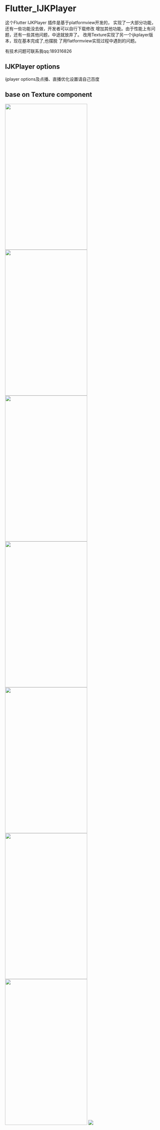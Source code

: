 # Flutter_IJKPlayer

这个Flutter IJKPlayer 插件是基于platformview开发的，
实现了一大部分功能，还有一些功能没去做，开发者可以自行下载修改
增加其他功能。由于性能上有问题，还有一些其他问题，中途就放弃了。
改用Texture实现了另一个ijkplayer版本，现在基本完成了,也摆脱
了用flatformview实现过程中遇到的问题。


有技术问题可联系我qq:189316826

## IJKPlayer options 

ijplayer options及点播、直播优化设置请自己百度

## base on Texture component 
<img src="https://github.com/An-uking/Flutter_IJKPlayer/blob/master/snapshot/IMG_0260.JPG" width="270" height="480">
<img src="https://github.com/An-uking/Flutter_IJKPlayer/blob/master/snapshot/IMG_0261.JPG" width="270" height="480">
<img src="https://github.com/An-uking/Flutter_IJKPlayer/blob/master/snapshot/IMG_0262.JPG" width="270" height="480">
<img src="https://github.com/An-uking/Flutter_IJKPlayer/blob/master/snapshot/IMG_0263.JPG" width="270" height="480">
<img src="https://github.com/An-uking/Flutter_IJKPlayer/blob/master/snapshot/IMG_0264.JPG" width="270" height="480">
<img src="https://github.com/An-uking/Flutter_IJKPlayer/blob/master/snapshot/IMG_0265.JPG" width="270" height="480">
<img src="https://github.com/An-uking/Flutter_IJKPlayer/blob/master/snapshot/IMG_0266.JPG" width="270" height="480">
<img src="https://github.com/An-uking/Flutter_IJKPlayer/blob/master/snapshot/IMG_0267.JPG">

